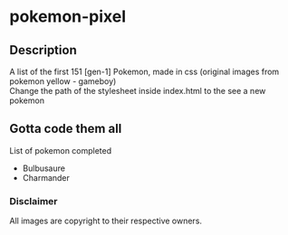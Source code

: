 # pokemon-pixel

## Description

A list of the first 151 [gen-1] Pokemon, made in css (original images from pokemon yellow - gameboy)\
Change the path of the stylesheet inside index.html to the see a new pokemon

## Gotta code them all

List of pokemon completed

- Bulbusaure
- Charmander

### Disclaimer

All images are copyright to their respective owners.
